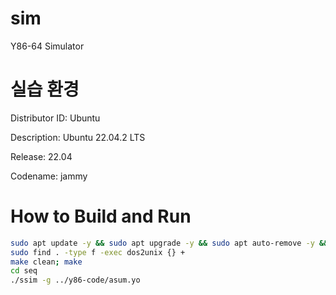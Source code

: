 # sim

Y86-64 Simulator

# 실습 환경

Distributor ID: Ubuntu

Description: Ubuntu 22.04.2 LTS

Release: 22.04

Codename: jammy

# How to Build and Run

```bash
sudo apt update -y && sudo apt upgrade -y && sudo apt auto-remove -y && sudo apt install dos2unix tcl tcl-dev tk tk-dev flex bison -y
sudo find . -type f -exec dos2unix {} +
make clean; make
cd seq
./ssim -g ../y86-code/asum.yo
```

